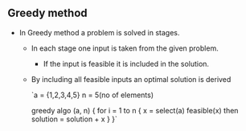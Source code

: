 ## Greedy method

- In Greedy method a problem is solved in stages.
  - In each stage one input is taken from the given problem.
    - If the input is feasible it is included in the solution.
  - By including all feasible inputs an optimal solution is derived
    

    `a = {1,2,3,4,5}
    n = 5(no of elements)

    greedy algo (a, n) {
        for i = 1 to n 
        {
            x = select(a)
            feasible(x) then
            solution = solution + x
        }
    }`